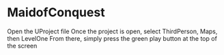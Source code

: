# MaidofConquest
 
Open the UProject file
Once the project is open, select ThirdPerson, Maps, then LevelOne
From there, simply press the green play button at the top of the screen
